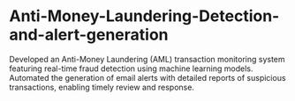 # Anti-Money-Laundering-Detection-and-alert-generation
Developed an Anti-Money Laundering (AML) transaction monitoring system featuring real-time fraud detection using machine learning models. Automated the generation of email alerts with detailed reports of suspicious transactions, enabling timely review and response.
